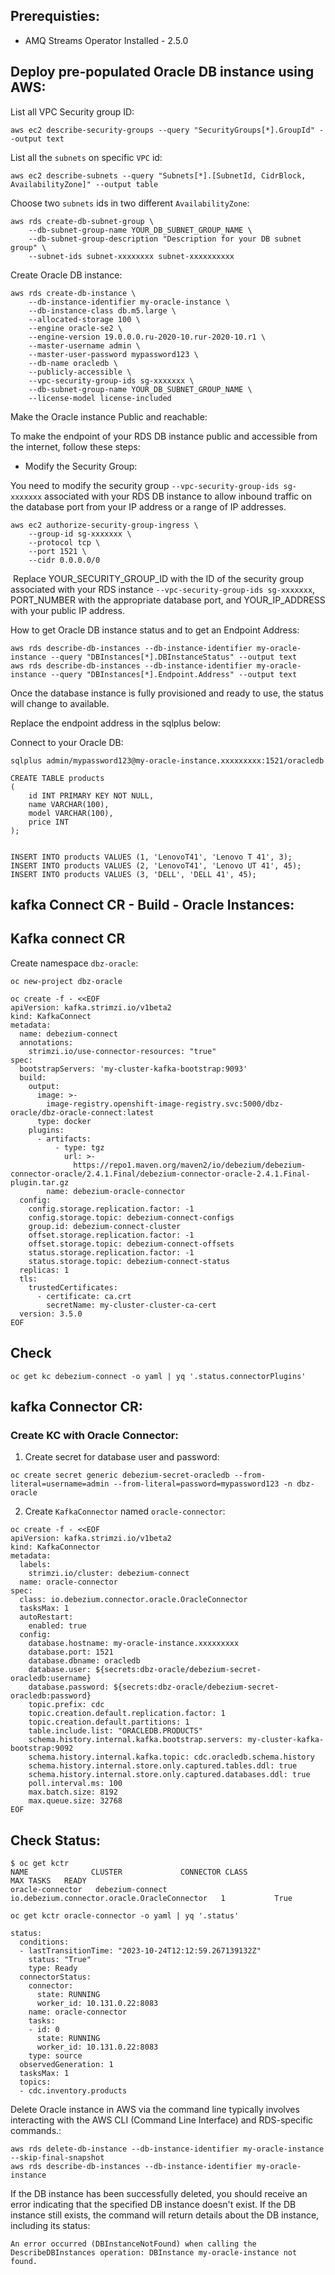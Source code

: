 ## Prerequisties:

- AMQ Streams Operator Installed - 2.5.0

## Deploy pre-populated Oracle DB instance using AWS:

List all VPC Security group ID:

```
aws ec2 describe-security-groups --query "SecurityGroups[*].GroupId" --output text
```

List all the `subnets` on specific `VPC` id:

```
aws ec2 describe-subnets --query "Subnets[*].[SubnetId, CidrBlock, AvailabilityZone]" --output table
```

Choose two `subnets` ids in two different `AvailabilityZone`:

```
aws rds create-db-subnet-group \
    --db-subnet-group-name YOUR_DB_SUBNET_GROUP_NAME \
    --db-subnet-group-description "Description for your DB subnet group" \
    --subnet-ids subnet-xxxxxxxx subnet-xxxxxxxxxx
```

Create Oracle DB instance:

```
aws rds create-db-instance \
    --db-instance-identifier my-oracle-instance \
    --db-instance-class db.m5.large \
    --allocated-storage 100 \
    --engine oracle-se2 \
    --engine-version 19.0.0.0.ru-2020-10.rur-2020-10.r1 \
    --master-username admin \
    --master-user-password mypassword123 \
    --db-name oracledb \
    --publicly-accessible \
    --vpc-security-group-ids sg-xxxxxxx \
    --db-subnet-group-name YOUR_DB_SUBNET_GROUP_NAME \
    --license-model license-included
```

Make the Oracle instance Public and reachable:

To make the endpoint of your RDS DB instance public and accessible from the internet, follow these steps:

- Modify the Security Group:

You need to modify the security group `--vpc-security-group-ids sg-xxxxxxx` associated with your RDS DB instance to allow inbound traffic on the database port from your IP address or a range of IP addresses.

```
aws ec2 authorize-security-group-ingress \
    --group-id sg-xxxxxxx \
    --protocol tcp \
    --port 1521 \
    --cidr 0.0.0.0/0
```

 Replace YOUR_SECURITY_GROUP_ID with the ID of the security group associated with your RDS instance `--vpc-security-group-ids sg-xxxxxxx`, PORT_NUMBER with the appropriate database port, and YOUR_IP_ADDRESS with your public IP address.

How to get Oracle DB instance status and to get an Endpoint Address:

```
aws rds describe-db-instances --db-instance-identifier my-oracle-instance --query "DBInstances[*].DBInstanceStatus" --output text
aws rds describe-db-instances --db-instance-identifier my-oracle-instance --query "DBInstances[*].Endpoint.Address" --output text
```
Once the database instance is fully provisioned and ready to use, the status will change to available.

Replace the endpoint address in the sqlplus below:

Connect to your Oracle DB:

```
sqlplus admin/mypassword123@my-oracle-instance.xxxxxxxxx:1521/oracledb
```

```
CREATE TABLE products
(
    id INT PRIMARY KEY NOT NULL,
    name VARCHAR(100),
    model VARCHAR(100),
    price INT
);


INSERT INTO products VALUES (1, 'LenovoT41', 'Lenovo T 41', 3);
INSERT INTO products VALUES (2, 'LenovoT41', 'Lenovo UT 41', 45);
INSERT INTO products VALUES (3, 'DELL', 'DELL 41', 45);
```

## kafka Connect CR - Build - Oracle Instances:
## Kafka connect CR ######

Create namespace `dbz-oracle`:

```
oc new-project dbz-oracle
```

```
oc create -f - <<EOF
apiVersion: kafka.strimzi.io/v1beta2
kind: KafkaConnect
metadata:
  name: debezium-connect
  annotations:
    strimzi.io/use-connector-resources: "true"
spec:
  bootstrapServers: 'my-cluster-kafka-bootstrap:9093'
  build:
    output:
      image: >-
        image-registry.openshift-image-registry.svc:5000/dbz-oracle/dbz-oracle-connect:latest
      type: docker
    plugins:
      - artifacts:
          - type: tgz
            url: >-
              https://repo1.maven.org/maven2/io/debezium/debezium-connector-oracle/2.4.1.Final/debezium-connector-oracle-2.4.1.Final-plugin.tar.gz
        name: debezium-oracle-connector
  config:
    config.storage.replication.factor: -1
    config.storage.topic: debezium-connect-configs
    group.id: debezium-connect-cluster
    offset.storage.replication.factor: -1
    offset.storage.topic: debezium-connect-offsets
    status.storage.replication.factor: -1
    status.storage.topic: debezium-connect-status
  replicas: 1
  tls:
    trustedCertificates:
      - certificate: ca.crt
        secretName: my-cluster-cluster-ca-cert
  version: 3.5.0
EOF
```

## Check

```
oc get kc debezium-connect -o yaml | yq '.status.connectorPlugins'
```

## kafka Connector CR:
### Create KC with Oracle Connector:

1. Create secret for database user and password:

```
oc create secret generic debezium-secret-oracledb --from-literal=username=admin --from-literal=password=mypassword123 -n dbz-oracle
```

2. Create `KafkaConnector` named `oracle-connector`:

```
oc create -f - <<EOF
apiVersion: kafka.strimzi.io/v1beta2
kind: KafkaConnector
metadata:
  labels:
    strimzi.io/cluster: debezium-connect
  name: oracle-connector
spec:
  class: io.debezium.connector.oracle.OracleConnector
  tasksMax: 1
  autoRestart:
    enabled: true
  config:
    database.hostname: my-oracle-instance.xxxxxxxxx
    database.port: 1521
    database.dbname: oracledb
    database.user: ${secrets:dbz-oracle/debezium-secret-oracledb:username}
    database.password: ${secrets:dbz-oracle/debezium-secret-oracledb:password}
    topic.prefix: cdc
    topic.creation.default.replication.factor: 1
    topic.creation.default.partitions: 1
    table.include.list: "ORACLEDB.PRODUCTS"
    schema.history.internal.kafka.bootstrap.servers: my-cluster-kafka-bootstrap:9092
    schema.history.internal.kafka.topic: cdc.oracledb.schema.history
    schema.history.internal.store.only.captured.tables.ddl: true
    schema.history.internal.store.only.captured.databases.ddl: true
    poll.interval.ms: 100
    max.batch.size: 8192
    max.queue.size: 32768
EOF
```

## Check Status:

```
$ oc get kctr
NAME              CLUSTER             CONNECTOR CLASS                              MAX TASKS   READY
oracle-connector   debezium-connect   io.debezium.connector.oracle.OracleConnector   1           True
```
```
oc get kctr oracle-connector -o yaml | yq '.status'

status:
  conditions:
  - lastTransitionTime: "2023-10-24T12:12:59.267139132Z"
    status: "True"
    type: Ready
  connectorStatus:
    connector:
      state: RUNNING
      worker_id: 10.131.0.22:8083
    name: oracle-connector
    tasks:
    - id: 0
      state: RUNNING
      worker_id: 10.131.0.22:8083
    type: source
  observedGeneration: 1
  tasksMax: 1
  topics:
  - cdc.inventory.products
```

Delete Oracle instance in AWS via the command line typically involves interacting with the AWS CLI (Command Line Interface) and RDS-specific commands.:

```
aws rds delete-db-instance --db-instance-identifier my-oracle-instance --skip-final-snapshot
aws rds describe-db-instances --db-instance-identifier my-oracle-instance
```
If the DB instance has been successfully deleted, you should receive an error indicating that the specified DB instance doesn't exist. If the DB instance still exists, the command will return details about the DB instance, including its status:
```
An error occurred (DBInstanceNotFound) when calling the DescribeDBInstances operation: DBInstance my-oracle-instance not found.
```

